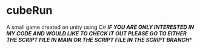 # cubeRun
A small game created on unity using C#
***********IF YOU ARE ONLY INTERESTED IN MY CODE AND WOULD LIKE TO CHECK IT OUT PLEASE GO TO EITHER THE SCRIPT FILE IN MAIN OR THE SCRIPT FILE IN THE SCRIPT BRANCH************
